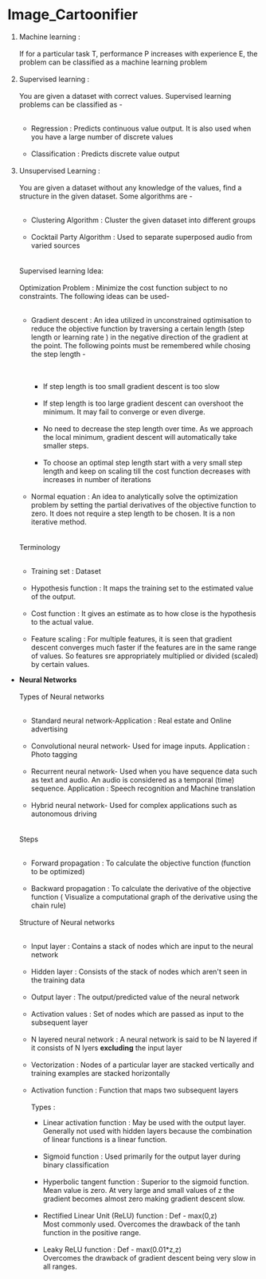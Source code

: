 # Image_Cartoonifier
<ol>
  <li>Machine learning :</li>
</br>
 If for a particular task T, performance P increases with experience E, the problem can be classified as a machine learning problem
 </br>
 </br>
 <li>Supervised learning :</li>
 </br>
You are given a dataset with correct values. Supervised learning problems can be classified as -
</br>
</br>
<ul>
<li>Regression : Predicts continuous value output. It is also used when you have a large number of discrete values</li>
</br>
<li>Classification : Predicts discrete value output</li>
</br>
</ul>
<li>Unsupervised Learning :</li>
</br>
You are given a dataset without any knowledge of the values, find a structure in the given dataset. Some algorithms are -
</br>
</br>
<ul>
<li>Clustering Algorithm : Cluster the given dataset into different groups</li>
</br>
<li>Cocktail Party Algorithm : Used to separate superposed audio from varied sources</li>
</br>
</br>
</ul>
Supervised learning Idea:
</br>
</br>
Optimization Problem : Minimize the cost function subject to no constraints. The following ideas can be used-
</br>
</br>
<ul>
    <li>Gradient descent : An idea utilized in unconstrained optimisation to reduce the objective function by traversing a certain length (step length or learning rate ) in the negative direction of the gradient at the point. The following points must be remembered while chosing the step length -</li>
   <ul>
     </br>
  </br>
     <li>If step length is too small gradient descent is too slow</li>
     </br>
      <li>If step length is too large gradient descent can overshoot the minimum. It may fail to converge or even diverge.</li>
     </br>
      <li>No need to decrease the step length over time. As we approach the local minimum, gradient descent will automatically take smaller steps.</li>
     </br>
      <li>To choose an optimal step length start with a very small step length and keep on scaling till the cost function decreases with increases in number of iterations </li>
     </br>
   </ul>
   <li>Normal equation : An idea to analytically solve the optimization problem by setting the partial derivatives of the objective function to zero. It does not require a step length to be chosen. It is a non iterative method. </li>
    </ul>
</br>
</br>
Terminology
</br>
</br>
<ul>
  <li>Training set : Dataset</li>
  </br>
    <li>Hypothesis function : It maps the training set to the estimated value of the output.</li>
    </br>
    <li>Cost function : It gives an estimate as to how close is the hypothesis to the actual value.</li>
    </br>
    <li>Feature scaling : For multiple features, it is seen that gradient descent converges much faster if the features are in the same range of values. So features sre appropriately multiplied or divided (scaled) by certain values.</li>


  </ul>

</ol>
<ul>
  <li><b> Neural Networks</b></li>
  </br>Types of Neural networks</br></br>
  <ul>
  <li>Standard neural network-Application : Real estate and Online advertising</li>
  </br>
  <li>Convolutional neural network- Used for image inputs. 
  Application : Photo tagging</li>
  </br>
  <li>Recurrent neural network- Used when you have sequence data such as text and audio. An audio is considered as a temporal (time) sequence.
  Application : Speech recognition and Machine translation </li>
  </br>
  <li>Hybrid neural network- Used for complex applications such as autonomous driving </li>
  </br>
</ul>
 </br>Steps</br></br>
  <ul>
  <li>Forward propagation : To calculate the objective function (function to be optimized)</li>
  </br>
  <li>Backward propagation : To calculate the derivative of the objective function ( Visualize a computational graph of the derivative using the chain rule) </li>
  </br>
</ul>
  Structure of Neural networks</br></br>
  <ul>
  <li>Input layer : Contains a stack of nodes which are input to the neural network </li>
  </br>
  <li>Hidden layer : Consists of the stack of nodes which aren't seen in the training data</li>
  </br>
  <li>Output layer : The output/predicted value of the neural network</li>
  </br>
  <li>Activation values : Set of nodes which are passed as input to the subsequent layer </li>
  </br>
  <li>N layered neural network : A neural network is said to be N layered if it consists of N lyers <b>excluding</b> the input layer</li>
  </br>
  <li>Vectorization : Nodes of a particular layer are stacked vertically and training examples are stacked horizontally</li>
  </br>
  <li>Activation function : Function that maps two subsequent layers</li>
  </br>
    Types :
  </br>
    <ul>
      <li>Linear activation function  : May be used with the output layer. Generally not used with hidden layers because the combination of linear functions is a linear function. </li>
      </br>
      <li>Sigmoid function : Used primarily for the output layer during binary classification</li>
      </br>
      <li>Hyperbolic tangent function : Superior to the sigmoid function. Mean value is zero. At very large and small values of z the gradient becomes almost zero making gradient descent slow. </li>
      </br>
      <li>Rectified Linear Unit (ReLU) function : Def - max(0,z) </br> Most commonly used. Overcomes the drawback of the tanh function in the positive range.</li>
      </br>
      <li>Leaky ReLU function : Def - max(0.01*z,z) </br>Overcomes the drawback of gradient descent being very slow in all ranges.</li>
      </br>
    </ul>
</ul>
 </ul>
 
